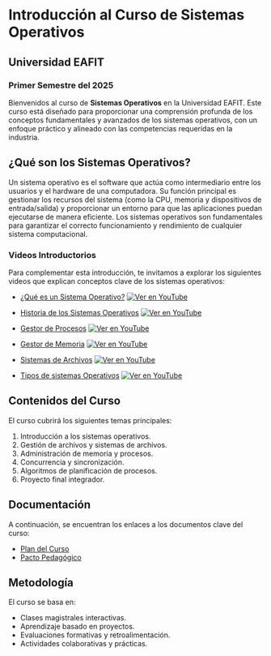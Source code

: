 # Introducción al Curso de Sistemas Operativos

## Universidad EAFIT
### Primer Semestre del 2025

Bienvenidos al curso de **Sistemas Operativos** en la Universidad EAFIT. Este curso está diseñado para proporcionar una comprensión profunda de los conceptos fundamentales y avanzados de los sistemas operativos, con un enfoque práctico y alineado con las competencias requeridas en la industria.

## ¿Qué son los Sistemas Operativos?
Un sistema operativo es el software que actúa como intermediario entre los usuarios y el hardware de una computadora. Su función principal es gestionar los recursos del sistema (como la CPU, memoria y dispositivos de entrada/salida) y proporcionar un entorno para que las aplicaciones puedan ejecutarse de manera eficiente. Los sistemas operativos son fundamentales para garantizar el correcto funcionamiento y rendimiento de cualquier sistema computacional.

### Videos Introductorios
Para complementar esta introducción, te invitamos a explorar los siguientes videos que explican conceptos clave de los sistemas operativos:

- [¿Qué es un Sistema Operativo?](https://youtu.be/3plPtVRf0Os?si=xq8tII3JMFXLdg6Q)
  [![Ver en YouTube](https://img.youtube.com/vi/3plPtVRf0Os/0.jpg)](https://www.youtube.com/watch?v=uJg5HVzNUN03plPtVRf0Os)    

- [Historia de los Sistemas Operativos](https://youtu.be/666Pc5Yp5hM?si=d_rMQDO1Ye0v3068)
  [![Ver en YouTube](https://img.youtube.com/vi/666Pc5Yp5hM/0.jpg)](https://www.youtube.com/watch?v=666Pc5Yp5hM)   

- [Gestor de Procesos](https://youtu.be/W6lq8wlfk_s?si=xDIuKeMX7fypO3M1)
  [![Ver en YouTube](https://img.youtube.com/vi/W6lq8wlfk_s/0.jpg)](https://www.youtube.com/watch?v=W6lq8wlfk_s)   

- [Gestor de Memoria](https://youtu.be/kYSOAqS5OdY?si=BXuMd3C-He7yrtnu)
  [![Ver en YouTube](https://img.youtube.com/vi/kYSOAqS5OdY/0.jpg)](https://www.youtube.com/watch?v=kYSOAqS5OdY)   

- [Sistemas de Archivos](https://youtu.be/3AL0gJYZcFA?si=Agj0RdippAx9WyOx)
  [![Ver en YouTube](https://img.youtube.com/vi/3AL0gJYZcFA/0.jpg)](https://www.youtube.com/watch?v=3AL0gJYZcFA)   
  
- [Tipos de sistemas Operativos](https://youtu.be/LFMPDnAQ5J0?si=bCyh51q_LxEqqk33)
  [![Ver en YouTube](https://img.youtube.com/vi/LFMPDnAQ5J0/0.jpg)](https://www.youtube.com/watch?v=LFMPDnAQ5J0)   
  

  
## Contenidos del Curso
El curso cubrirá los siguientes temas principales:

1. Introducción a los sistemas operativos.
2. Gestión de archivos y sistemas de archivos.
3. Administración de memoria y procesos.
4. Concurrencia y sincronización.
5. Algoritmos de planificación de procesos.
6. Proyecto final integrador.

## Documentación
A continuación, se encuentran los enlaces a los documentos clave del curso:

- [Plan del Curso](https://github.com/evalenciEAFIT/courses/blob/main/SistemasOperativos/2025A/Plancurso.md)
- [Pacto Pedagógico](https://github.com/evalenciEAFIT/courses/blob/main/SistemasOperativos/2025A/pactoPedagogico.md)

## Metodología
El curso se basa en:

- Clases magistrales interactivas.
- Aprendizaje basado en proyectos.
- Evaluaciones formativas y retroalimentación.
- Actividades colaborativas y prácticas.



